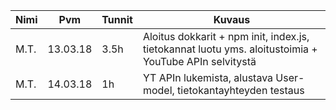Nimi | Pvm | Tunnit | Kuvaus
----- | ------- | ------- | -----
M.T. | 13.03.18 | 3.5h | Aloitus dokkarit + npm init, index.js, tietokannat luotu yms. aloitustoimia + YouTube APIn selvitystä
M.T. | 14.03.18 | 1h | YT APIn lukemista, alustava User-model, tietokantayhteyden testaus
